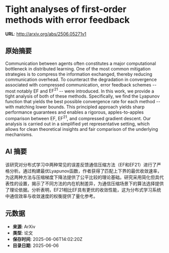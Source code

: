# Tight analyses of first-order methods with error feedback

**URL**: http://arxiv.org/abs/2506.05271v1

## 原始摘要

Communication between agents often constitutes a major computational
bottleneck in distributed learning. One of the most common mitigation
strategies is to compress the information exchanged, thereby reducing
communication overhead. To counteract the degradation in convergence associated
with compressed communication, error feedback schemes -- most notably
$\mathrm{EF}$ and $\mathrm{EF}^{21}$ -- were introduced. In this work, we
provide a tight analysis of both of these methods. Specifically, we find the
Lyapunov function that yields the best possible convergence rate for each
method -- with matching lower bounds. This principled approach yields sharp
performance guarantees and enables a rigorous, apples-to-apples comparison
between $\mathrm{EF}$, $\mathrm{EF}^{21}$, and compressed gradient descent. Our
analysis is carried out in a simplified yet representative setting, which
allows for clean theoretical insights and fair comparison of the underlying
mechanisms.


## AI 摘要

该研究对分布式学习中两种常见的误差反馈通信压缩方法（EF和EF21）进行了严格分析。通过构建最优Lyapunov函数，作者获得了匹配上下界的最优收敛速率，为这两种方法与压缩梯度下降法提供了公平比较的理论基础。研究采用简化但具代表性的设置，揭示了不同方法的内在机制差异，为通信压缩场景下的算法选择提供了理论依据。分析表明，EF21相比EF具有更优的收敛性能，这为分布式学习系统中通信效率与收敛速度的权衡提供了量化参考。

## 元数据

- **来源**: ArXiv
- **类型**: 论文
- **保存时间**: 2025-06-06T14:02:20Z
- **目录日期**: 2025-06-06
